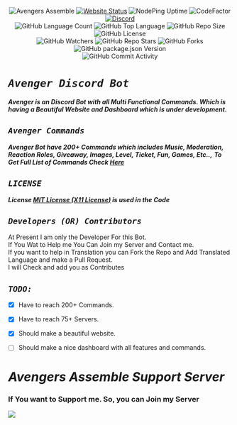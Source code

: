 <center>

![Avengers Assemble](https://capsule-render.vercel.app/api?type=waving&color=gradient&height=200&section=header&text=Avengers%20Assemble&fontSize=80&fontAlignY=35&animation=twinkling&fontColor=gradient)
[![Website Status](https://img.shields.io/nodeping/status/7ou2i07r-5j2d-4587-85rg-bn4124agp55g?down_message=Offline&label=Website%20Status&style=social&up_message=Online)](https://avengers-assemble.tech)
![NodePing Uptime](https://img.shields.io/nodeping/uptime/7ou2i07r-5j2d-4587-85rg-bn4124agp55g?style=social)
![CodeFactor](https://www.codefactor.io/repository/github/puppala-koushik/avenger/badge?style=social)
[![Discord](https://img.shields.io/discord/775411681714503680?label=Discord&logo=discord&style=social)](https://avengers-assemble.tech/support)<br>
![GitHub Language Count](https://img.shields.io/github/languages/count/puppala-koushik/Avenger?logo=github&style=social)
![GitHub Top Language](https://img.shields.io/github/languages/top/puppala-koushik/avenger?style=social&logo=github)
![GitHub Repo Size](https://img.shields.io/github/repo-size/puppala-koushik/avenger?logo=github&style=social)
![GitHub License](https://img.shields.io/github/license/puppala-koushik/avenger?logo=github&style=social)<br>
![GitHub Watchers](https://img.shields.io/github/watchers/puppala-koushik/avenger?logo=github&style=social)
![GitHub Repo Stars](https://img.shields.io/github/stars/puppala-koushik/avenger?logo=github&style=social)
![GitHub Forks](https://img.shields.io/github/forks/puppala-koushik/avenger?style=social)
![GitHub package.json Version](https://img.shields.io/github/package-json/v/puppala-koushik/avenger?logo=github&style=social)<br>
![GitHub Commit Activity](https://img.shields.io/github/commit-activity/m/puppala-koushik/avenger?style=social)
</center>

# ***`Avenger Discord Bot`***
***Avenger is an Discord Bot with all Multi Functional Commands. Which is having a Beautiful Website and Dashboard which is under development.***

## ***`Avenger Commands`***
***Avenger Bot have 200+ Commands which includes Music, Moderation, Reaction Roles, Giveaway, Images, Level, Ticket, Fun, Games, Etc..,***
***To Get Full List of Commands Check [Here](https://github.com/puppala-koushik/Avenger/blob/Avenger/docs/COMMANDS.md)***

## ***`LICENSE`***
***License [MIT License (X11 License)](https://github.com/puppala-koushik/Avenger/blob/Avenger/LICENSE) is used in the Code***

## ***`Developers (OR) Contributors`***
At Present I am only the Developer For this Bot.
<br />If You Wat to Help me You Can Join my Server and Contact me.
<br />If you want to help in Translation you can Fork the Repo and Add Translated Language and make a Pull Request.
<br />I will Check and add you as Contributes

## ***`TODO:`***
- [x] Have to reach 200+ Commands.
- [x] Have to reach 75+ Servers.
- [x] Should make a beautiful website.
- [ ] Should make a nice dashboard with all features and commands.


<b><i><h1>Avengers Assemble Support Server</h1></i></b>
<b><h3>If You want to Support me. So, you can Join my Server

  <p> <a href="https://discord.gg/MsJ99j5Bcv"><img src="https://invidget.switchblade.xyz/MsJ99j5Bcv"/></a>
</p>
<br><br>
